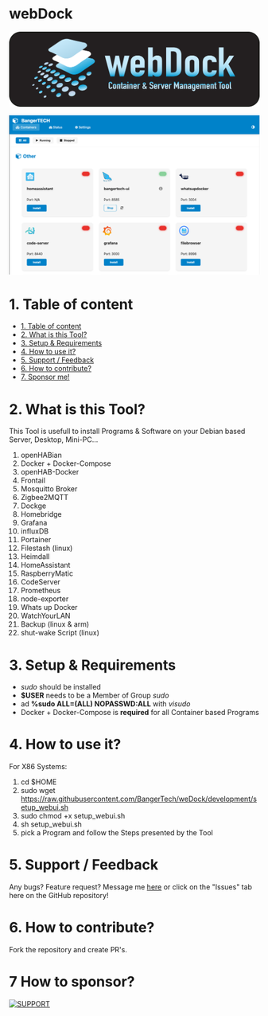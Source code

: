 # webDock

![alt text](webdock-logo.png)

![alt text](webDock.png)


# 1. Table of content
- [1. Table of content](#1-table-of-content)
- [2. What is this Tool?](#2-what-is-this-plugin)
- [3. Setup & Requirements](#3-setup)
- [4. How to use it?](#5-how-to-use-it)
- [5. Support / Feedback](#4-support--feedback)
- [6. How to contribute?](#6-how-to-contribute)
- [7. Sponsor me!](#7-how-to-sponsor)

# 2. What is this Tool?
This Tool is usefull to install Programs & Software on your Debian based Server, Desktop, Mini-PC...  
  

1. openHABian
2. Docker + Docker-Compose
3. openHAB-Docker
4. Frontail
5. Mosquitto Broker
6. Zigbee2MQTT
7. Dockge
8. Homebridge
9. Grafana
10. influxDB
11. Portainer
12. Filestash (linux)
13. Heimdall
14. HomeAssistant
15. RaspberryMatic
16. CodeServer
17. Prometheus
18. node-exporter
19. Whats up Docker
20. WatchYourLAN
21. Backup (linux & arm)
22. shut-wake Script (linux)


# 3. Setup & Requirements
- _sudo_ should be installed
- **$USER** needs to be a Member of Group _sudo_
- ad **%sudo  ALL=(ALL) NOPASSWD:ALL** with _visudo_
- Docker + Docker-Compose is **required** for all Container based Programs

# 4. How to use it?

For X86 Systems:
1. cd $HOME
2. sudo wget https://raw.githubusercontent.com/BangerTech/weDock/development/setup_webui.sh
3. sudo chmod +x setup_webui.sh
4. sh setup_webui.sh
5. pick a Program and follow the Steps presented by the Tool



# 5. Support / Feedback
Any bugs? Feature request? Message me [here](https://github.com/bangertech) or click on the "Issues" tab here on the GitHub repository!

# 6. How to contribute?

Fork the repository and create PR's.

# 7 How to sponsor?


<a href="https://www.paypal.com/cgi-bin/webscr?cmd=_s-xclick&hosted_button_id=FD26FHKRWS3US" target="_blank"><img src="https://pics.paypal.com/00/s/N2EwMzk4NzUtOTQ4Yy00Yjc4LWIwYmUtMTA3MWExNWIzYzMz/file.PNG" alt="SUPPORT" height="51"></a>
